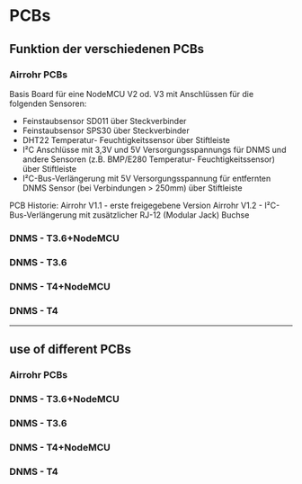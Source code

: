 # PCBs


## Funktion der verschiedenen PCBs

### Airrohr PCBs
Basis Board für eine NodeMCU V2 od. V3 mit Anschlüssen für die folgenden Sensoren:
- Feinstaubsensor SD011 über Steckverbinder
- Feinstaubsensor SPS30 über Steckverbinder
- DHT22 Temperatur- Feuchtigkeitssensor über Stiftleiste
- I²C Anschlüsse mit 3,3V und 5V Versorgungsspannungs für DNMS und andere Sensoren (z.B. BMP/E280 Temperatur- Feuchtigkeitssensor) über Stiftleiste
- I²C-Bus-Verlängerung mit 5V Versorgungsspannung für entfernten DNMS Sensor (bei Verbindungen > 250mm) über Stiftleiste

PCB Historie:
Airrohr V1.1 - erste freigegebene Version
Airrohr V1.2 - I²C-Bus-Verlängerung mit zusätzlicher RJ-12 (Modular Jack) Buchse

### DNMS - T3.6+NodeMCU

### DNMS - T3.6

### DNMS - T4+NodeMCU

### DNMS - T4


----------------------------------------------------------------------------------------------------------------

## use of different PCBs

### Airrohr PCBs

### DNMS - T3.6+NodeMCU

### DNMS - T3.6

### DNMS - T4+NodeMCU

### DNMS - T4



